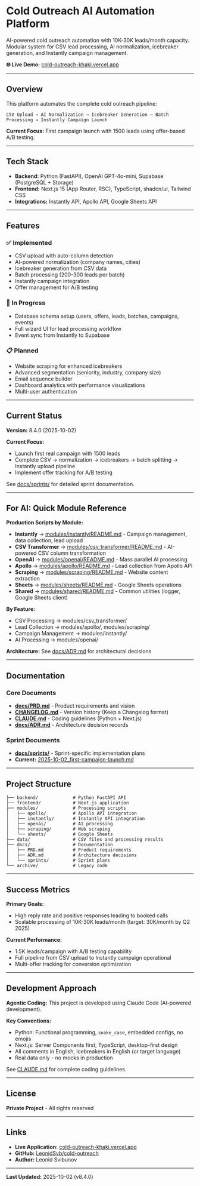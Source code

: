 # Cold Outreach AI Automation Platform

AI-powered cold outreach automation with 10K-30K leads/month capacity. Modular system for CSV lead processing, AI normalization, icebreaker generation, and Instantly campaign management.

**🌐 Live Demo:** [cold-outreach-khaki.vercel.app](https://cold-outreach-khaki.vercel.app/)

---

## Overview

This platform automates the complete cold outreach pipeline:

```
CSV Upload → AI Normalization → Icebreaker Generation → Batch Processing → Instantly Campaign Launch
```

**Current Focus:** First campaign launch with 1500 leads using offer-based A/B testing.

---

## Tech Stack

- **Backend:** Python (FastAPI), OpenAI GPT-4o-mini, Supabase (PostgreSQL + Storage)
- **Frontend:** Next.js 15 (App Router, RSC), TypeScript, shadcn/ui, Tailwind CSS
- **Integrations:** Instantly API, Apollo API, Google Sheets API

---

## Features

### ✅ Implemented
- CSV upload with auto-column detection
- AI-powered normalization (company names, cities)
- Icebreaker generation from CSV data
- Batch processing (200-300 leads per batch)
- Instantly campaign integration
- Offer management for A/B testing

### 🔄 In Progress
- Database schema setup (users, offers, leads, batches, campaigns, events)
- Full wizard UI for lead processing workflow
- Event sync from Instantly to Supabase

### 📋 Planned
- Website scraping for enhanced icebreakers
- Advanced segmentation (seniority, industry, company size)
- Email sequence builder
- Dashboard analytics with performance visualizations
- Multi-user authentication

---

## Current Status

**Version:** 8.4.0 (2025-10-02)

**Current Focus:**
- Launch first real campaign with 1500 leads
- Complete CSV → normalization → icebreakers → batch splitting → Instantly upload pipeline
- Implement offer tracking for A/B testing

See [docs/sprints/](docs/sprints/) for detailed sprint documentation.

---

## For AI: Quick Module Reference

**Production Scripts by Module:**
- **Instantly** → [modules/instantly/README.md](modules/instantly/README.md) - Campaign management, data collection, lead upload
- **CSV Transformer** → [modules/csv_transformer/README.md](modules/csv_transformer/README.md) - AI-powered CSV column transformation
- **OpenAI** → [modules/openai/README.md](modules/openai/README.md) - Mass parallel AI processing
- **Apollo** → [modules/apollo/README.md](modules/apollo/README.md) - Lead collection from Apollo API
- **Scraping** → [modules/scraping/README.md](modules/scraping/README.md) - Website content extraction
- **Sheets** → [modules/sheets/README.md](modules/sheets/README.md) - Google Sheets operations
- **Shared** → [modules/shared/README.md](modules/shared/README.md) - Common utilities (logger, Google Sheets client)

**By Feature:**
- CSV Processing → modules/csv_transformer/
- Lead Collection → modules/apollo/, modules/scraping/
- Campaign Management → modules/instantly/
- AI Processing → modules/openai/

**Architecture:** See [docs/ADR.md](docs/ADR.md) for architectural decisions

---

## Documentation

### Core Documents
- **[docs/PRD.md](docs/PRD.md)** - Product requirements and vision
- **[CHANGELOG.md](CHANGELOG.md)** - Version history (Keep a Changelog format)
- **[CLAUDE.md](CLAUDE.md)** - Coding guidelines (Python + Next.js)
- **[docs/ADR.md](docs/ADR.md)** - Architecture decision records

### Sprint Documents
- **[docs/sprints/](docs/sprints/)** - Sprint-specific implementation plans
- **Current:** [2025-10-02_first-campaign-launch.md](docs/sprints/2025-10-02_first-campaign-launch.md)

---

## Project Structure

```
├── backend/             # Python FastAPI API
├── frontend/            # Next.js application
├── modules/             # Processing scripts
│   ├── apollo/          # Apollo API integration
│   ├── instantly/       # Instantly API integration
│   ├── openai/          # AI processing
│   ├── scraping/        # Web scraping
│   └── sheets/          # Google Sheets
├── data/                # CSV files and processing results
├── docs/                # Documentation
│   ├── PRD.md           # Product requirements
│   ├── ADR.md           # Architecture decisions
│   └── sprints/         # Sprint plans
└── archive/             # Legacy code
```

---

## Success Metrics

**Primary Goals:**
- High reply rate and positive responses leading to booked calls
- Scalable processing of 10K-30K leads/month (target: 30K/month by Q2 2025)

**Current Performance:**
- 1.5K leads/campaign with A/B testing capability
- Full pipeline from CSV upload to Instantly campaign operational
- Multi-offer tracking for conversion optimization

---

## Development Approach

**Agentic Coding:** This project is developed using Claude Code (AI-powered development).

**Key Conventions:**
- Python: Functional programming, `snake_case`, embedded configs, no emojis
- Next.js: Server Components first, TypeScript, desktop-first design
- All comments in English, icebreakers in English (or target language)
- Real data only - no mocks in production

See [CLAUDE.md](CLAUDE.md) for complete coding guidelines.

---

## License

**Private Project** - All rights reserved

---

## Links

- **Live Application:** [cold-outreach-khaki.vercel.app](https://cold-outreach-khaki.vercel.app/)
- **GitHub:** [LeonidSvb/cold-outreach](https://github.com/LeonidSvb/cold-outreach)
- **Author:** Leonid Svibunov

---

**Last Updated:** 2025-10-02 (v8.4.0)
